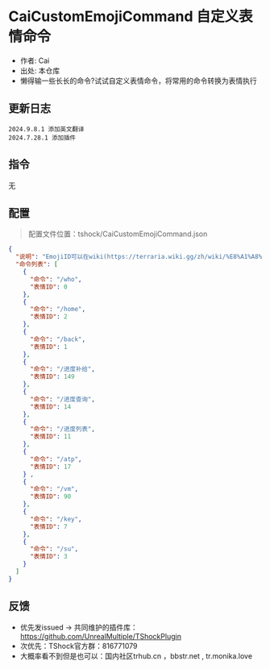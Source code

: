# CaiCustomEmojiCommand 自定义表情命令

- 作者: Cai
- 出处: 本仓库
- 懒得输一些长长的命令?试试自定义表情命令，将常用的命令转换为表情执行

## 更新日志

```
2024.9.8.1 添加英文翻译
2024.7.28.1 添加插件
```

## 指令
无
## 配置
> 配置文件位置：tshock/CaiCustomEmojiCommand.json
```json    
{
  "说明": "EmojiID可以在wiki(https://terraria.wiki.gg/zh/wiki/%E8%A1%A8%E6%83%85)上查询, 本插件不支持跳过权限检查, 命令需要标识符(/或者.)",
  "命令列表": [
    {
      "命令": "/who",
      "表情ID": 0
    },
    {
      "命令": "/home",
      "表情ID": 2
    },
    {
      "命令": "/back",
      "表情ID": 1
    },
    {
      "命令": "/进度补给",
      "表情ID": 149
    },
    {
      "命令": "/进度查询",
      "表情ID": 14
    },
    {
      "命令": "/进度列表",
      "表情ID": 11
    },
    {
      "命令": "/atp",
      "表情ID": 17
    } ,
    {
      "命令": "/vm",
      "表情ID": 90
    },
    {
      "命令": "/key",
      "表情ID": 7
    },
    {
      "命令": "/su",
      "表情ID": 3
    }
  ]
}
```

## 反馈

- 优先发issued -> 共同维护的插件库：https://github.com/UnrealMultiple/TShockPlugin
- 次优先：TShock官方群：816771079
- 大概率看不到但是也可以：国内社区trhub.cn ，bbstr.net , tr.monika.love
